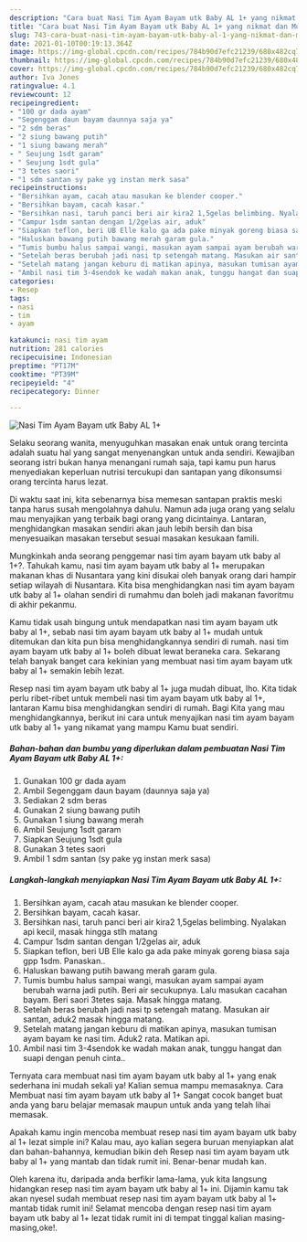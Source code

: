 ```yaml
---
description: "Cara buat Nasi Tim Ayam Bayam utk Baby AL 1+ yang nikmat dan Mudah Dibuat"
title: "Cara buat Nasi Tim Ayam Bayam utk Baby AL 1+ yang nikmat dan Mudah Dibuat"
slug: 743-cara-buat-nasi-tim-ayam-bayam-utk-baby-al-1-yang-nikmat-dan-mudah-dibuat
date: 2021-01-10T00:19:13.364Z
image: https://img-global.cpcdn.com/recipes/784b90d7efc21239/680x482cq70/nasi-tim-ayam-bayam-utk-baby-al-1-foto-resep-utama.jpg
thumbnail: https://img-global.cpcdn.com/recipes/784b90d7efc21239/680x482cq70/nasi-tim-ayam-bayam-utk-baby-al-1-foto-resep-utama.jpg
cover: https://img-global.cpcdn.com/recipes/784b90d7efc21239/680x482cq70/nasi-tim-ayam-bayam-utk-baby-al-1-foto-resep-utama.jpg
author: Iva Jones
ratingvalue: 4.1
reviewcount: 12
recipeingredient:
- "100 gr dada ayam"
- "Segenggam daun bayam daunnya saja ya"
- "2 sdm beras"
- "2 siung bawang putih"
- "1 siung bawang merah"
- " Seujung 1sdt garam"
- " Seujung 1sdt gula"
- "3 tetes saori"
- "1 sdm santan sy pake yg instan merk sasa"
recipeinstructions:
- "Bersihkan ayam, cacah atau masukan ke blender cooper."
- "Bersihkan bayam, cacah kasar."
- "Bersihkan nasi, taruh panci beri air kira2 1,5gelas belimbing. Nyalakan api kecil, masak hingga stlh matang"
- "Campur 1sdm santan dengan 1/2gelas air, aduk"
- "Siapkan teflon, beri UB Elle kalo ga ada pake minyak goreng biasa saja gpp 1sdm. Panaskan.."
- "Haluskan bawang putih bawang merah garam gula."
- "Tumis bumbu halus sampai wangi, masukan ayam sampai ayam berubah warna jadi putih. Beri air secukupnya. Lalu masukan cacahan bayam. Beri saori 3tetes saja. Masak hingga matang."
- "Setelah beras berubah jadi nasi tp setengah matang. Masukan air santan, aduk2 masak hingga matang."
- "Setelah matang jangan keburu di matikan apinya, masukan tumisan ayam bayam ke nasi tim. Aduk2 rata. Matikan api."
- "Ambil nasi tim 3-4sendok ke wadah makan anak, tunggu hangat dan suapi dengan penuh cinta.."
categories:
- Resep
tags:
- nasi
- tim
- ayam

katakunci: nasi tim ayam 
nutrition: 281 calories
recipecuisine: Indonesian
preptime: "PT17M"
cooktime: "PT39M"
recipeyield: "4"
recipecategory: Dinner

---
```



![Nasi Tim Ayam Bayam utk Baby AL 1+](https://img-global.cpcdn.com/recipes/784b90d7efc21239/680x482cq70/nasi-tim-ayam-bayam-utk-baby-al-1-foto-resep-utama.jpg)

Selaku seorang wanita, menyuguhkan masakan enak untuk orang tercinta adalah suatu hal yang sangat menyenangkan untuk anda sendiri. Kewajiban seorang istri bukan hanya menangani rumah saja, tapi kamu pun harus menyediakan keperluan nutrisi tercukupi dan santapan yang dikonsumsi orang tercinta harus lezat.

Di waktu  saat ini, kita sebenarnya bisa memesan santapan praktis meski tanpa harus susah mengolahnya dahulu. Namun ada juga orang yang selalu mau menyajikan yang terbaik bagi orang yang dicintainya. Lantaran, menghidangkan masakan sendiri akan jauh lebih bersih dan bisa menyesuaikan masakan tersebut sesuai masakan kesukaan famili. 



Mungkinkah anda seorang penggemar nasi tim ayam bayam utk baby al 1+?. Tahukah kamu, nasi tim ayam bayam utk baby al 1+ merupakan makanan khas di Nusantara yang kini disukai oleh banyak orang dari hampir setiap wilayah di Nusantara. Kita bisa menghidangkan nasi tim ayam bayam utk baby al 1+ olahan sendiri di rumahmu dan boleh jadi makanan favoritmu di akhir pekanmu.

Kamu tidak usah bingung untuk mendapatkan nasi tim ayam bayam utk baby al 1+, sebab nasi tim ayam bayam utk baby al 1+ mudah untuk ditemukan dan kita pun bisa menghidangkannya sendiri di rumah. nasi tim ayam bayam utk baby al 1+ boleh dibuat lewat beraneka cara. Sekarang telah banyak banget cara kekinian yang membuat nasi tim ayam bayam utk baby al 1+ semakin lebih lezat.

Resep nasi tim ayam bayam utk baby al 1+ juga mudah dibuat, lho. Kita tidak perlu ribet-ribet untuk membeli nasi tim ayam bayam utk baby al 1+, lantaran Kamu bisa menghidangkan sendiri di rumah. Bagi Kita yang mau menghidangkannya, berikut ini cara untuk menyajikan nasi tim ayam bayam utk baby al 1+ yang nikamat yang mampu Kamu buat sendiri.

<!--inarticleads1-->

##### Bahan-bahan dan bumbu yang diperlukan dalam pembuatan Nasi Tim Ayam Bayam utk Baby AL 1+:

1. Gunakan 100 gr dada ayam
1. Ambil Segenggam daun bayam (daunnya saja ya)
1. Sediakan 2 sdm beras
1. Gunakan 2 siung bawang putih
1. Gunakan 1 siung bawang merah
1. Ambil  Seujung 1sdt garam
1. Siapkan  Seujung 1sdt gula
1. Gunakan 3 tetes saori
1. Ambil 1 sdm santan (sy pake yg instan merk sasa)




<!--inarticleads2-->

##### Langkah-langkah menyiapkan Nasi Tim Ayam Bayam utk Baby AL 1+:

1. Bersihkan ayam, cacah atau masukan ke blender cooper.
1. Bersihkan bayam, cacah kasar.
1. Bersihkan nasi, taruh panci beri air kira2 1,5gelas belimbing. Nyalakan api kecil, masak hingga stlh matang
1. Campur 1sdm santan dengan 1/2gelas air, aduk
1. Siapkan teflon, beri UB Elle kalo ga ada pake minyak goreng biasa saja gpp 1sdm. Panaskan..
1. Haluskan bawang putih bawang merah garam gula.
1. Tumis bumbu halus sampai wangi, masukan ayam sampai ayam berubah warna jadi putih. Beri air secukupnya. Lalu masukan cacahan bayam. Beri saori 3tetes saja. Masak hingga matang.
1. Setelah beras berubah jadi nasi tp setengah matang. Masukan air santan, aduk2 masak hingga matang.
1. Setelah matang jangan keburu di matikan apinya, masukan tumisan ayam bayam ke nasi tim. Aduk2 rata. Matikan api.
1. Ambil nasi tim 3-4sendok ke wadah makan anak, tunggu hangat dan suapi dengan penuh cinta..




Ternyata cara membuat nasi tim ayam bayam utk baby al 1+ yang enak sederhana ini mudah sekali ya! Kalian semua mampu memasaknya. Cara Membuat nasi tim ayam bayam utk baby al 1+ Sangat cocok banget buat anda yang baru belajar memasak maupun untuk anda yang telah lihai memasak.

Apakah kamu ingin mencoba membuat resep nasi tim ayam bayam utk baby al 1+ lezat simple ini? Kalau mau, ayo kalian segera buruan menyiapkan alat dan bahan-bahannya, kemudian bikin deh Resep nasi tim ayam bayam utk baby al 1+ yang mantab dan tidak rumit ini. Benar-benar mudah kan. 

Oleh karena itu, daripada anda berfikir lama-lama, yuk kita langsung hidangkan resep nasi tim ayam bayam utk baby al 1+ ini. Dijamin kamu tak akan nyesel sudah membuat resep nasi tim ayam bayam utk baby al 1+ mantab tidak rumit ini! Selamat mencoba dengan resep nasi tim ayam bayam utk baby al 1+ lezat tidak rumit ini di tempat tinggal kalian masing-masing,oke!.


